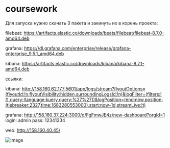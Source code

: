 # coursework

Для запуска нужно скачать 3 пакета и закинуть их в корень проекта:

filebeat: https://artifacts.elastic.co/downloads/beats/filebeat/filebeat-8.7.0-amd64.deb

grafana:  https://dl.grafana.com/enterprise/release/grafana-enterprise_9.5.1_amd64.deb

kibana:   https://artifacts.elastic.co/downloads/kibana/kibana-8.7.1-amd64.deb


cсылки:

kibana:   http://158.160.62.177:5601/app/logs/stream?flyoutOptions=(flyoutId:!n,flyoutVisibility:hidden,surroundingLogsId:!n)&logFilter=(filters:!(),query:(language:kuery,query:%27%27))&logPosition=(end:now,position:(tiebreaker:2327,time:1683280553000),start:now-1d,streamLive:!t)

grafana:  http://158.160.37.224:3000/d/FgFmwJE4z/new-dashboard?orgId=1 login: admin pass: 12341234

web: http://158.160.40.45/


![image](https://user-images.githubusercontent.com/46092593/236165964-4e86ad41-440a-4d4b-b789-01d9e13cb9d7.png)
